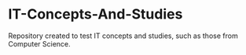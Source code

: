 # IT-Concepts-And-Studies
Repository created to test IT concepts and studies, such as those from Computer Science.
